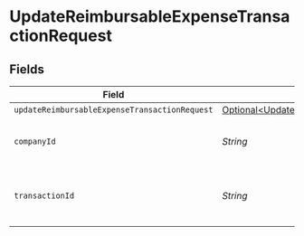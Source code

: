 # UpdateReimbursableExpenseTransactionRequest


## Fields

| Field                                                                                                                            | Type                                                                                                                             | Required                                                                                                                         | Description                                                                                                                      | Example                                                                                                                          |
| -------------------------------------------------------------------------------------------------------------------------------- | -------------------------------------------------------------------------------------------------------------------------------- | -------------------------------------------------------------------------------------------------------------------------------- | -------------------------------------------------------------------------------------------------------------------------------- | -------------------------------------------------------------------------------------------------------------------------------- |
| `updateReimbursableExpenseTransactionRequest`                                                                                    | [Optional\<UpdateReimbursableExpenseTransactionRequest>](../../models/components/UpdateReimbursableExpenseTransactionRequest.md) | :heavy_minus_sign:                                                                                                               | N/A                                                                                                                              |                                                                                                                                  |
| `companyId`                                                                                                                      | *String*                                                                                                                         | :heavy_check_mark:                                                                                                               | Unique identifier for a company.                                                                                                 | 8a210b68-6988-11ed-a1eb-0242ac120002                                                                                             |
| `transactionId`                                                                                                                  | *String*                                                                                                                         | :heavy_check_mark:                                                                                                               | The unique identifier for your SMB's transaction.                                                                                | 336694d8-2dca-4cb5-a28d-3ccb83e55eee                                                                                             |